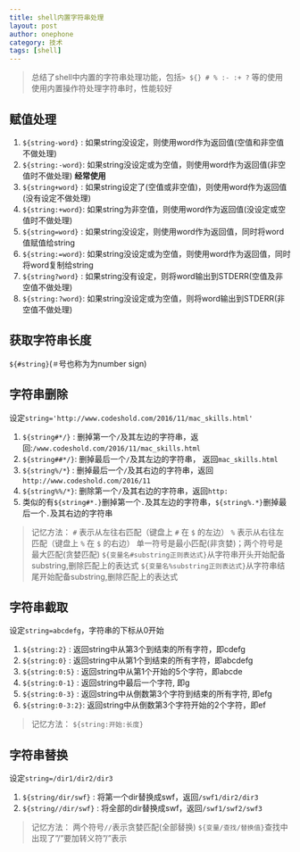 ```yaml
---
title: shell内置字符串处理
layout: post
author: onephone
category: 技术
tags: [shell]
---
```


> 总结了shell中内置的字符串处理功能，包括`> ${} # % :- :+ ?` 等的使用
> 使用内置操作符处理字符串时，性能较好

## 赋值处理
1. `${string-word}` : 如果string没设定，则使用word作为返回值(空值和非空值不做处理)
2. `${string:-word}`: 如果string没设定或为空值，则使用word作为返回值(非空值时不做处理) **经常使用**
3. `${string+word}` : 如果string设定了(空值或非空值)，则使用word作为返回值(没有设定不做处理)
4. `${string:+word}`: 如果string为非空值，则使用word作为返回值(没设定或空值时不做处理)
5. `${string=word}` : 如果string没设定，则使用word作为返回值，同时将word值赋值给string
6. `${string:=word}`: 如果string没设定或为空值，则使用word作为返回值，同时将word复制给string
7. `${string?word}` : 如果string没有设定，则将word输出到STDERR(空值及非空值不做处理)
8. `${string:?word}`: 如果string没设定或为空值，则将word输出到STDERR(非空值不做处理)

## 获取字符串长度
`${#string}`(`＃`号也称为为number sign)

## 字符串删除
设定`string='http://www.codeshold.com/2016/11/mac_skills.html'`
1. `${string#*/}` : 删掉第一个`/`及其左边的字符串，返回:`/www.codeshold.com/2016/11/mac_skills.html`
2. `${string##*/}`: 删掉最后一个`/`及其左边的字符串， 返回`mac_skills.html`
3. `${string%/*`} : 删掉最后一个`/`及其右边的字符串，返回`http://www.codeshold.com/2016/11`
4. `${string%%/*}`: 删除第一个`/`及其右边的字符串，返回`http:`
5. 类似的有`${string#*.}`删掉第一个`.`及其左边的字符串，`${string%.*}`删掉最后一个`.`及其右边的字符串

> 记忆方法：
> `#` 表示从左往右匹配（键盘上 `#` 在 `$` 的左边）
> `%` 表示从右往左匹配（键盘上 `%` 在 `$` 的右边）
> 单一符号是最小匹配(非贪婪)；两个符号是最大匹配(贪婪匹配)
> `${变量名#substring正则表达式}`从字符串开头开始配备substring,删除匹配上的表达式
> `${变量名%substring正则表达式}`从字符串结尾开始配备substring,删除匹配上的表达式

## 字符串截取
设定`string=abcdefg`，字符串的下标从0开始
1. `${string:2}`    : 返回string中从第3个到结束的所有字符，即cdefg
2. `${string:0}`    : 返回string中从第1个到结束的所有字符，即abcdefg
3. `${string:0:5}`  : 返回string中从第1个开始的5个字符，即abcde
4. `${string:0-1}`  : 返回string中最后一个字符, 即g
4. `${string:0-3}`  : 返回string中从倒数第3个字符到结束的所有字符, 即efg
5. `${string:0-3:2}`: 返回string中从倒数第3个字符开始的2个字符，即ef

> 记忆方法：
> `${string:开始:长度}`

## 字符串替换
设定`string=/dir1/dir2/dir3`
1. `${string/dir/swf}`  : 将第一个dir替换成swf，返回`/swf1/dir2/dir3`
2. `${string//dir/swf}` : 将全部的dir替换成swf，返回`/swf1/swf2/swf3`

> 记忆方法：
> 两个符号`//`表示贪婪匹配(全部替换)
> `${变量/查找/替换值}`查找中出现了”/”要加转义符”\/”表示

